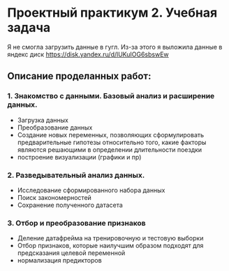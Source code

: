 # Проектный практикум 2. Учебная задача

Я не смогла загрузить данные в гугл. Из-за этого я выложила данные в яндекс диск
https://disk.yandex.ru/d/lUKuIOG6sbswEw


## **Описание проделанных работ:**

### 1. Знакомство с данными. Базовый анализ и расширение данных.
 - Загрузка данных
 - Преобразование данных
 - Создание новых переменных, позволяющих сформулировать предварительные гипотезы относительно того, какие факторы являются решающими в определении длительности поездки
 - построение визуализации (графики и пр)
  
### 2. Разведывательный анализ данных.
 - Исследование сформированного набора данных
 - Поиск закономерностей
 - Сохранение полученного датасета
  
### 3. Отбор и преобразование признаков
 - Деление датафрейма на тренировочную и тестовую выборки
 - Отбор признаков, которые наилучшим образом подходят для предсказания целевой переменной
 - нормализация предикторов


